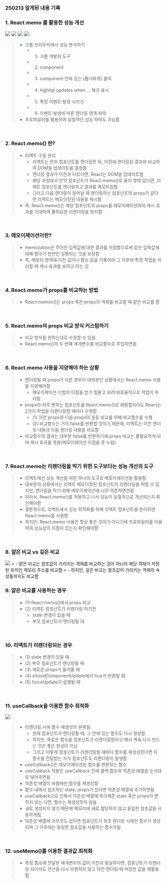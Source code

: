 ### 250213 알게된 내용 기록

### 1. React.memo 를 활용한 성능 개선

<img src='./image/성능분석방법1.png'>
<img src='./image/성능분석방법2.png'>
<img src='./image/성능분석방법3.png'>
<img src='./image/성능분석방법4.png'>

> - 크롬 브라우저에서 성능 분석하기
>   - 1. 크롬 개발자 도구 
>   - 2. component
>   - 3. component 안에 있는 (톱니바퀴) 클릭
>   - 4. highligt updates when ... 체크 표시
>   - 5. 특정 이벤트 발생 시키기
>   - 6. 이벤트 발생에 따른 렌더링 영역 파악 
> - 프로파일러를 활용하여 실질적인 성능 파악도 가능함 

<br>

### 2. React.memo() 란?
> - 리액트 구동 원리
>   - 리액트는 먼저 컴포넌트를 렌더링한 뒤, 이전에 렌더링된 결과와 비교하여 DOM을 업데이트를 결정함
>   - 렌더링 결과가 이전과 다르다면, React는 DOM을 업데이트함
>   - 해당 과정에서 만약 컴포넌트가 React.memo()로 둘러 쌓여 있다면, 리액트 컴포넌트를 렌더링하고 결과를 메모이징함
>   - 그리고 다음 렌더링이 일어날 때 렌더링하는 컴포넌트의 props가 같다면 리액트는 메모이징된 내용을 제시함
> - 즉, React.memo()는 해당 컴포넌트의 props를 메모이제이션하여 캐시 효과를 기대하여 불피요한 리렌더링을 방지함 

<br>

### 3. 메모이제이션이란?
> - memozation은 주어진 입력값에 대한 결과를 저장함으로써 같은 입력값에 대해 함수가 한번만 실행되는 것을 보장함
> - 즉, 메모리 영역에 이전 값이나 함수 등을 기록하여 그 이후에 특정 작업을 처리할 때 캐시 효과를 보려고 하는 것 

<br>

### 4. React.memo가 props를 비교하는 방법
> - React.memoo()는 props 혹은 props의 객체를 비교할 때 얕은 비교를 함

<br>

### 5. React.memo의 props 비교 방식 커스텀하기
> - 비교 방식을 원하는대로 수정할 수 있음
> - React.memo()의 두 번째 매개변수를 비교함수로 주입하면됨 

<br>

### 6. React.memo 사용을 지양해야 하는 상황
> - 렌더링될 때 props가 다른 경우가 대부분인 상황에서는 React.memo 사용을 지양해야함
>   - 메모이제이션 기법의 이점을 얻기 힘들고 되려 비효율적으로 작업이 처리됨
> - props가 자주 변하는 컴포넌트를 React.memo()로 래핑할지라도 React는 2가지 작업을 리렌더링할 때마다 수행함
>   - (1) 이전 props와 다음 props의 동등 비교를 위해 비교함수를 수행
>   - (2) 비교함수는 거의 false를 반환할 것이기 때문에, 리액트는 이전 렌더링 내용과 다음 렌더링 내용을 비교함 
> - 비교함수의 결과는 대부분 false를 반환하기에 props 비교는 불필요하게 되며 캐시 효과를 못봄(메모이제이션 이점을 못 누림)

<br>

### 7. React.memo는 리렌더링을 막기 위한 도구보다는 성능 개선의 도구
> - 리액트에선 성능 개선을 위한 하나의 도구로 메모이제이션을 활용함
> - 대부분의 상황에서는 리액트 메모이징된 컴포넌트의 리렌더링을 피할 수 있지만, 렌더링을 막기 위해 메모이제이션에 너무 의존하면안됨
> - 따라서, React.memo()를 적용하고 나서 성능이 실질적으로 개선되는지 확인해야함
> - 결론적으로, 리액트에서 성능 최적화를 위해 리액트 컴포넌트를 분리하면 React.memo를 사용함
> - 하지만, React.memo 사용은 항상 좋은 것이기 아니기에 프로파일러를 이용하여 성능상의 이점이 있는지 확인해야함 

<br>

### 8. 얕은 비교 vs 깊은 비교 
<img src='./image/얕은복사.png'>
> - 얕은 비교는 참조값이 가리키는 객체를 비교하는 것이 아니라 해당 객체가 저장된 위치인 메모리 주소를 비교함
> - 하지만, 깊은 비교는 참조값이 가리키는 객체의 속성들까지도 비교함 

<br>

### 9. 얕은 비교를 사용하는 경우
> - (1) React.memo()에서 props 비교
> - (2) 리액트 컴포넌트가 리렌더링 하기전 
>    - state 변경이 있을 때
>    - 부모 컴포넌트가 렌더링될 대

<br>

### 10. 리액트가 리렌더링되는 경우
> - (1) state 변경이 있을 때
> - (2) 부모 컴포넌트가 렌더링될 때
> - (3) 새로운 props가 들어올 때
> - (4) shouldComponentUpdate에서 true가 반환될 때 
> - (5) forceUpdate가 실행될 때 

<br>

### 11. useCallback을 이용한 함수 최적화
<img src='./image/함수재생성시리렌더링발생의 문제점.png'>

> - 리렌더링 시에 함수 재생성의 문제점 
>   - 원래 컴포넌트가 렌더링될 때, 그 안에 있는 함수도 다시 생성함
>   - 하지만, 똑같은 함수를 컴포넌트가 리렌더링된다고 해서 계속 다시 만드는 것은 좋은 현상이 아님
>   - 그리고 이렇게 컴포넌트가 리렌더링될 때마다 함수를 재생성한다면 이 함수를 전달받는 자식 컴포넌트도 리렌더링이 발생함 
> - useCallback()은 메모이제이션된 함수를 변환하는 함수 
> - useCallback 적용은 useCallback 안에 콜백 함수와 의존성 배열을 순서대로 넣어주면됨 
> - 의존성 배열이 바뀔때만 함수를 재생성함 
> - 함수 내에서 참조하는 state, props가 있다면 의존성 배열에 추가하면됨
> - useCallback으로 인해서 의존성 배열에 추가해준 state 혹은 props가 변하지 않는 다면, 함수는 재생성하지 않음
> - 새로 생성되지 않기 때문에 메모리에 새로 할당하지 않고 동일한 참조값을 사용하게됨
> - 의존성 배열에 아무것도 없다면 컴포넌트가 최초 렌더링 시에만 함수가 생성되며 그 이후에는 동일한 참조값을 사용하는 함수가됨 

<br>

### 12. useMemo()를 이용한 결과값 최적화 
> - 특정 함수에 전달한 매개변수의 값이 이전과 동일하다면, 컴포넌트가 리렌더링 되더라도 연산을 다시 수행하지 않고 이전 렌더링 때 저장한 값을 재활용함 